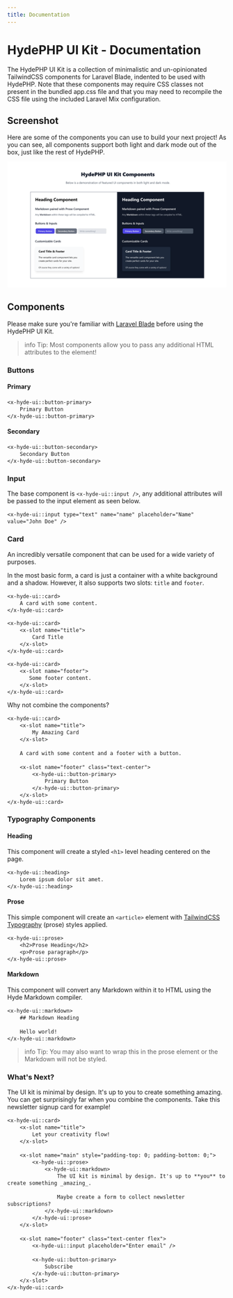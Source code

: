 ```yaml
---
title: Documentation
---
```


# HydePHP UI Kit - Documentation

The HydePHP UI Kit is a collection of minimalistic and un-opinionated TailwindCSS components for Laravel Blade,
indented to be used with HydePHP. Note that these components may require CSS classes not present in the bundled app.css
file and that you may need to recompile the CSS file using the included Laravel Mix configuration.

## Screenshot

Here are some of the components you can use to build your next project! As you can see, all components support both light and dark mode out of the box, just like the rest of HydePHP.

![Components Screenshot](https://raw.githubusercontent.com/hydephp/ui-kit/art/header-large.png)


## Components

Please make sure you're familiar with [Laravel Blade](https://laravel.com/docs/blade) before using the HydePHP UI Kit.

>info Tip: Most components allow you to pass any additional HTML attributes to the element!

### Buttons

#### Primary

```blade
<x-hyde-ui::button-primary>
    Primary Button
</x-hyde-ui::button-primary>
```

#### Secondary

```blade
<x-hyde-ui::button-secondary>
    Secondary Button
</x-hyde-ui::button-secondary>
```

### Input

The base component is `<x-hyde-ui::input />`, any additional attributes will be passed to the input element as seen below.

```blade
<x-hyde-ui::input type="text" name="name" placeholder="Name" value="John Doe" />
```

### Card

An incredibly versatile component that can be used for a wide variety of purposes.

In the most basic form, a card is just a container with a white background and a shadow.
However, it also supports two slots: `title` and `footer`.

```blade
<x-hyde-ui::card>
    A card with some content.
</x-hyde-ui::card>
```

```blade
<x-hyde-ui::card>
    <x-slot name="title">
        Card Title
    </x-slot>
</x-hyde-ui::card>
```

```blade
<x-hyde-ui::card>
    <x-slot name="footer">
       Some footer content.
    </x-slot>
</x-hyde-ui::card>
```

Why not combine the components?

```blade
<x-hyde-ui::card>
    <x-slot name="title">
        My Amazing Card
    </x-slot>

    A card with some content and a footer with a button.

    <x-slot name="footer" class="text-center">
        <x-hyde-ui::button-primary>
            Primary Button
        </x-hyde-ui::button-primary>
    </x-slot>
</x-hyde-ui::card>
```

### Typography Components

#### Heading

This component will create a styled `<h1>` level heading centered on the page.

```blade
<x-hyde-ui::heading>
    Lorem ipsum dolor sit amet.
</x-hyde-ui::heading>
```

#### Prose

This simple component will create an `<article>` element with [TailwindCSS Typography](https://tailwindcss.com/docs/typography-plugin) (prose) styles applied.

```blade
<x-hyde-ui::prose>
    <h2>Prose Heading</h2>
    <p>Prose paragraph</p>
</x-hyde-ui::prose>
```

#### Markdown

This component will convert any Markdown within it to HTML using the Hyde Markdown compiler.

```blade
<x-hyde-ui::markdown>
    ## Markdown Heading
    
    Hello world!
</x-hyde-ui::markdown>
```

>info Tip: You may also want to wrap this in the prose element or the Markdown will not be styled.

### What's Next?

The UI kit is minimal by design. It's up to you to create something amazing.
You can get surprisingly far when you combine the components. Take this newsletter signup card for example!

```blade
<x-hyde-ui::card>
    <x-slot name="title">
        Let your creativity flow!
    </x-slot>

    <x-slot name="main" style="padding-top: 0; padding-bottom: 0;">
        <x-hyde-ui::prose>
            <x-hyde-ui::markdown>
                The UI kit is minimal by design. It's up to **you** to create something _amazing_.

                Maybe create a form to collect newsletter subscriptions?
            </x-hyde-ui::markdown>
        </x-hyde-ui::prose>
    </x-slot>

    <x-slot name="footer" class="text-center flex">
        <x-hyde-ui::input placeholder="Enter email" />

        <x-hyde-ui::button-primary>
            Subscribe
        </x-hyde-ui::button-primary>
    </x-slot>
</x-hyde-ui::card>
```
